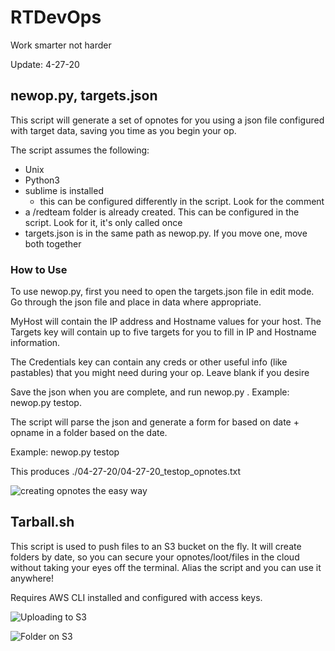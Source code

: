 # RTDevOps
Work smarter not harder

Update: 4-27-20

## newop.py, targets.json

This script will generate a set of opnotes for you using a json file configured with target data, saving you time as you begin your op. 

The script assumes the following:

 * Unix
 * Python3
 * sublime is installed
   * this can be configured differently in the script. Look for the comment
 * a /redteam folder is already created. This can be configured in the script. Look for it, it's only called once
 * targets.json is in the same path as newop.py. If you move one, move both together
 
 ### How to Use
 
 To use newop.py, first you need to open the targets.json file in edit mode. Go through the json file and place in data where appropriate. 
 
 MyHost will contain the IP address and Hostname values for your host. The Targets key will contain up to five targets for you to fill in IP and Hostname information. 
 
 The Credentials key can contain any creds or other useful info (like pastables) that you might need during your op. Leave blank if you desire

Save the json when you are complete, and run newop.py <opname>. Example: newop.py testop. 

The script will parse the json and generate a form for based on date + opname in a folder based on the date. 

Example: newop.py testop 

This produces ./04-27-20/04-27-20_testop_opnotes.txt

![creating opnotes the easy way](https://raw.githubusercontent.com/icebearfriend/stash/master/opnotes.jpg)


## Tarball.sh

This script is used to push files to an S3 bucket on the fly. It will create folders by date, so you can secure your opnotes/loot/files in the cloud without taking your eyes off the terminal. Alias the script and you can use it anywhere!

Requires AWS CLI installed and configured with access keys. 

![Uploading to S3](https://raw.githubusercontent.com/icebearfriend/stash/master/tarball_upload.png)

![Folder on S3](https://raw.githubusercontent.com/icebearfriend/stash/master/S3_Tarball.png)



